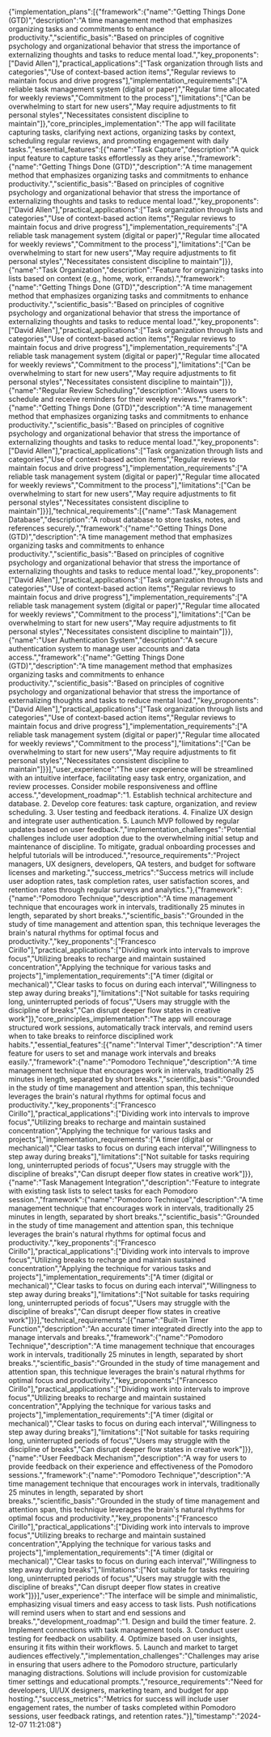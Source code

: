 {"implementation_plans":[{"framework":{"name":"Getting Things Done (GTD)","description":"A time management method that emphasizes organizing tasks and commitments to enhance productivity.","scientific_basis":"Based on principles of cognitive psychology and organizational behavior that stress the importance of externalizing thoughts and tasks to reduce mental load.","key_proponents":["David Allen"],"practical_applications":["Task organization through lists and categories","Use of context-based action items","Regular reviews to maintain focus and drive progress"],"implementation_requirements":["A reliable task management system (digital or paper)","Regular time allocated for weekly reviews","Commitment to the process"],"limitations":["Can be overwhelming to start for new users","May require adjustments to fit personal styles","Necessitates consistent discipline to maintain"]},"core_principles_implementation":"The app will facilitate capturing tasks, clarifying next actions, organizing tasks by context, scheduling regular reviews, and promoting engagement with daily tasks.","essential_features":[{"name":"Task Capture","description":"A quick input feature to capture tasks effortlessly as they arise.","framework":{"name":"Getting Things Done (GTD)","description":"A time management method that emphasizes organizing tasks and commitments to enhance productivity.","scientific_basis":"Based on principles of cognitive psychology and organizational behavior that stress the importance of externalizing thoughts and tasks to reduce mental load.","key_proponents":["David Allen"],"practical_applications":["Task organization through lists and categories","Use of context-based action items","Regular reviews to maintain focus and drive progress"],"implementation_requirements":["A reliable task management system (digital or paper)","Regular time allocated for weekly reviews","Commitment to the process"],"limitations":["Can be overwhelming to start for new users","May require adjustments to fit personal styles","Necessitates consistent discipline to maintain"]}},{"name":"Task Organization","description":"Feature for organizing tasks into lists based on context (e.g., home, work, errands).","framework":{"name":"Getting Things Done (GTD)","description":"A time management method that emphasizes organizing tasks and commitments to enhance productivity.","scientific_basis":"Based on principles of cognitive psychology and organizational behavior that stress the importance of externalizing thoughts and tasks to reduce mental load.","key_proponents":["David Allen"],"practical_applications":["Task organization through lists and categories","Use of context-based action items","Regular reviews to maintain focus and drive progress"],"implementation_requirements":["A reliable task management system (digital or paper)","Regular time allocated for weekly reviews","Commitment to the process"],"limitations":["Can be overwhelming to start for new users","May require adjustments to fit personal styles","Necessitates consistent discipline to maintain"]}},{"name":"Regular Review Scheduling","description":"Allows users to schedule and receive reminders for their weekly reviews.","framework":{"name":"Getting Things Done (GTD)","description":"A time management method that emphasizes organizing tasks and commitments to enhance productivity.","scientific_basis":"Based on principles of cognitive psychology and organizational behavior that stress the importance of externalizing thoughts and tasks to reduce mental load.","key_proponents":["David Allen"],"practical_applications":["Task organization through lists and categories","Use of context-based action items","Regular reviews to maintain focus and drive progress"],"implementation_requirements":["A reliable task management system (digital or paper)","Regular time allocated for weekly reviews","Commitment to the process"],"limitations":["Can be overwhelming to start for new users","May require adjustments to fit personal styles","Necessitates consistent discipline to maintain"]}}],"technical_requirements":[{"name":"Task Management Database","description":"A robust database to store tasks, notes, and references securely.","framework":{"name":"Getting Things Done (GTD)","description":"A time management method that emphasizes organizing tasks and commitments to enhance productivity.","scientific_basis":"Based on principles of cognitive psychology and organizational behavior that stress the importance of externalizing thoughts and tasks to reduce mental load.","key_proponents":["David Allen"],"practical_applications":["Task organization through lists and categories","Use of context-based action items","Regular reviews to maintain focus and drive progress"],"implementation_requirements":["A reliable task management system (digital or paper)","Regular time allocated for weekly reviews","Commitment to the process"],"limitations":["Can be overwhelming to start for new users","May require adjustments to fit personal styles","Necessitates consistent discipline to maintain"]}},{"name":"User Authentication System","description":"A secure authentication system to manage user accounts and data access.","framework":{"name":"Getting Things Done (GTD)","description":"A time management method that emphasizes organizing tasks and commitments to enhance productivity.","scientific_basis":"Based on principles of cognitive psychology and organizational behavior that stress the importance of externalizing thoughts and tasks to reduce mental load.","key_proponents":["David Allen"],"practical_applications":["Task organization through lists and categories","Use of context-based action items","Regular reviews to maintain focus and drive progress"],"implementation_requirements":["A reliable task management system (digital or paper)","Regular time allocated for weekly reviews","Commitment to the process"],"limitations":["Can be overwhelming to start for new users","May require adjustments to fit personal styles","Necessitates consistent discipline to maintain"]}}],"user_experience":"The user experience will be streamlined with an intuitive interface, facilitating easy task entry, organization, and review processes. Consider mobile responsiveness and offline access.","development_roadmap":"1. Establish technical architecture and database. 2. Develop core features: task capture, organization, and review scheduling. 3. User testing and feedback iterations. 4. Finalize UX design and integrate user authentication. 5. Launch MVP followed by regular updates based on user feedback.","implementation_challenges":"Potential challenges include user adoption due to the overwhelming initial setup and maintenance of discipline. To mitigate, gradual onboarding processes and helpful tutorials will be introduced.","resource_requirements":"Project managers, UX designers, developers, QA testers, and budget for software licenses and marketing.","success_metrics":"Success metrics will include user adoption rates, task completion rates, user satisfaction scores, and retention rates through regular surveys and analytics."},{"framework":{"name":"Pomodoro Technique","description":"A time management technique that encourages work in intervals, traditionally 25 minutes in length, separated by short breaks.","scientific_basis":"Grounded in the study of time management and attention span, this technique leverages the brain's natural rhythms for optimal focus and productivity.","key_proponents":["Francesco Cirillo"],"practical_applications":["Dividing work into intervals to improve focus","Utilizing breaks to recharge and maintain sustained concentration","Applying the technique for various tasks and projects"],"implementation_requirements":["A timer (digital or mechanical)","Clear tasks to focus on during each interval","Willingness to step away during breaks"],"limitations":["Not suitable for tasks requiring long, uninterrupted periods of focus","Users may struggle with the discipline of breaks","Can disrupt deeper flow states in creative work"]},"core_principles_implementation":"The app will encourage structured work sessions, automatically track intervals, and remind users when to take breaks to reinforce disciplined work habits.","essential_features":[{"name":"Interval Timer","description":"A timer feature for users to set and manage work intervals and breaks easily.","framework":{"name":"Pomodoro Technique","description":"A time management technique that encourages work in intervals, traditionally 25 minutes in length, separated by short breaks.","scientific_basis":"Grounded in the study of time management and attention span, this technique leverages the brain's natural rhythms for optimal focus and productivity.","key_proponents":["Francesco Cirillo"],"practical_applications":["Dividing work into intervals to improve focus","Utilizing breaks to recharge and maintain sustained concentration","Applying the technique for various tasks and projects"],"implementation_requirements":["A timer (digital or mechanical)","Clear tasks to focus on during each interval","Willingness to step away during breaks"],"limitations":["Not suitable for tasks requiring long, uninterrupted periods of focus","Users may struggle with the discipline of breaks","Can disrupt deeper flow states in creative work"]}},{"name":"Task Management Integration","description":"Feature to integrate with existing task lists to select tasks for each Pomodoro session.","framework":{"name":"Pomodoro Technique","description":"A time management technique that encourages work in intervals, traditionally 25 minutes in length, separated by short breaks.","scientific_basis":"Grounded in the study of time management and attention span, this technique leverages the brain's natural rhythms for optimal focus and productivity.","key_proponents":["Francesco Cirillo"],"practical_applications":["Dividing work into intervals to improve focus","Utilizing breaks to recharge and maintain sustained concentration","Applying the technique for various tasks and projects"],"implementation_requirements":["A timer (digital or mechanical)","Clear tasks to focus on during each interval","Willingness to step away during breaks"],"limitations":["Not suitable for tasks requiring long, uninterrupted periods of focus","Users may struggle with the discipline of breaks","Can disrupt deeper flow states in creative work"]}}],"technical_requirements":[{"name":"Built-in Timer Function","description":"An accurate timer integrated directly into the app to manage intervals and breaks.","framework":{"name":"Pomodoro Technique","description":"A time management technique that encourages work in intervals, traditionally 25 minutes in length, separated by short breaks.","scientific_basis":"Grounded in the study of time management and attention span, this technique leverages the brain's natural rhythms for optimal focus and productivity.","key_proponents":["Francesco Cirillo"],"practical_applications":["Dividing work into intervals to improve focus","Utilizing breaks to recharge and maintain sustained concentration","Applying the technique for various tasks and projects"],"implementation_requirements":["A timer (digital or mechanical)","Clear tasks to focus on during each interval","Willingness to step away during breaks"],"limitations":["Not suitable for tasks requiring long, uninterrupted periods of focus","Users may struggle with the discipline of breaks","Can disrupt deeper flow states in creative work"]}},{"name":"User Feedback Mechanism","description":"A way for users to provide feedback on their experience and effectiveness of the Pomodoro sessions.","framework":{"name":"Pomodoro Technique","description":"A time management technique that encourages work in intervals, traditionally 25 minutes in length, separated by short breaks.","scientific_basis":"Grounded in the study of time management and attention span, this technique leverages the brain's natural rhythms for optimal focus and productivity.","key_proponents":["Francesco Cirillo"],"practical_applications":["Dividing work into intervals to improve focus","Utilizing breaks to recharge and maintain sustained concentration","Applying the technique for various tasks and projects"],"implementation_requirements":["A timer (digital or mechanical)","Clear tasks to focus on during each interval","Willingness to step away during breaks"],"limitations":["Not suitable for tasks requiring long, uninterrupted periods of focus","Users may struggle with the discipline of breaks","Can disrupt deeper flow states in creative work"]}}],"user_experience":"The interface will be simple and minimalistic, emphasizing visual timers and easy access to task lists. Push notifications will remind users when to start and end sessions and breaks.","development_roadmap":"1. Design and build the timer feature. 2. Implement connections with task management tools. 3. Conduct user testing for feedback on usability. 4. Optimize based on user insights, ensuring it fits within their workflows. 5. Launch and market to target audiences effectively.","implementation_challenges":"Challenges may arise in ensuring that users adhere to the Pomodoro structure, particularly managing distractions. Solutions will include provision for customizable timer settings and educational prompts.","resource_requirements":"Need for developers, UI/UX designers, marketing team, and budget for app hosting.","success_metrics":"Metrics for success will include user engagement rates, the number of tasks completed within Pomodoro sessions, user feedback ratings, and retention rates."}],"timestamp":"2024-12-07 11:21:08"}